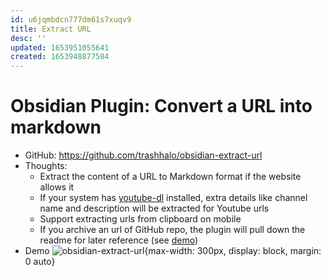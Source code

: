 ```yaml
---
id: u6jqmbdcn777dm61s7xuqv9
title: Extract URL
desc: ''
updated: 1653951055641
created: 1653948877584
---
```

# Obsidian Plugin: Convert a URL into markdown

- GitHub: https://github.com/trashhalo/obsidian-extract-url
- Thoughts:
    - Extract the content of a URL to Markdown format if the website allows it
    - If your system has [youtube-dl](https://youtube-dl.org/) installed, extra details like channel name and description will be extracted for Youtube urls
    - Support extracting urls from clipboard on mobile
    - If you archive an url of GitHub repo, the plugin will pull down the readme for later reference (see [demo](https://www.youtube.com/watch?v=6bm83DPFA-Q))
- Demo ![obsidian-extract-url](https://github.com/trashhalo/obsidian-extract-url/raw/master/images/demo-extract-url.gif){max-width: 300px, display: block, margin: 0 auto}